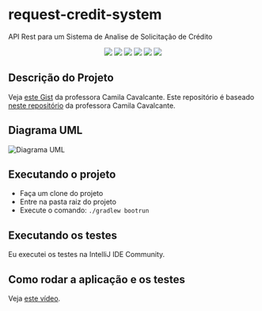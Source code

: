 # request-credit-system

API Rest para um Sistema de Analise de Solicitação de Crédito

<p align="center">
     <a alt="Java">
        <img src="https://img.shields.io/badge/Java-v17-blue.svg" />
    </a>
    <a alt="Kotlin">
        <img src="https://img.shields.io/badge/Kotlin-v1.7.22-purple.svg" />
    </a>
    <a alt="Spring Boot">
        <img src="https://img.shields.io/badge/Spring%20Boot-v3.0.3-brightgreen.svg" />
    </a>
    <a alt="Gradle">
        <img src="https://img.shields.io/badge/Gradle-v7.6-lightgreen.svg" />
    </a>
    <a alt="H2 ">
        <img src="https://img.shields.io/badge/H2-v2.1.214-darkblue.svg" />
    </a>
    <a alt="Flyway">
        <img src="https://img.shields.io/badge/Flyway-v9.5.1-red.svg">
    </a>
</p>


## Descrição do Projeto

Veja [este Gist](https://gist.github.com/cami-la/560b455b901778391abd2c9edea81286) da professora Camila Cavalcante. Este repositório é baseado [neste repositório](https://github.com/cami-la/credit-application-system) da professora Camila Cavalcante.


## Diagrama UML

![Diagrama UML](https://i.imgur.com/7phya16.png)


## Executando o projeto

- Faça um clone do projeto
- Entre na pasta raiz do projeto 
- Execute o comando: `./gradlew bootrun`


## Executando os testes

Eu executei os testes na IntelliJ IDE Community.


## Como rodar a aplicação e os testes

Veja [este vídeo](https://youtu.be/Uh2UG1RuMEU).
